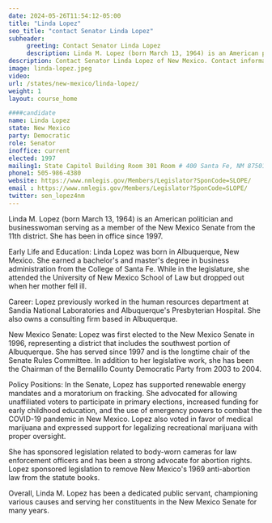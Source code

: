 ```yaml
---
date: 2024-05-26T11:54:12-05:00
title: "Linda Lopez"
seo_title: "contact Senator Linda Lopez"
subheader:
     greeting: Contact Senator Linda Lopez
     description: Linda M. Lopez (born March 13, 1964) is an American politician and businesswoman serving as a member of the New Mexico Senate from the 11th district. She has been in office since 1997.
description: Contact Senator Linda Lopez of New Mexico. Contact information for Linda Lopez includes email address, phone number, and mailing address.
image: linda-lopez.jpeg
video:
url: /states/new-mexico/linda-lopez/
weight: 1
layout: course_home

####candidate
name: Linda Lopez
state: New Mexico
party: Democratic
role: Senator
inoffice: current
elected: 1997
mailing1: State Capitol Building Room 301 Room # 400 Santa Fe, NM 87501
phone1: 505-986-4380
website: https://www.nmlegis.gov/Members/Legislator?SponCode=SLOPE/
email : https://www.nmlegis.gov/Members/Legislator?SponCode=SLOPE/
twitter: sen_lopez4nm
---
```

Linda M. Lopez (born March 13, 1964) is an American politician and businesswoman serving as a member of the New Mexico Senate from the 11th district. She has been in office since 1997.

Early Life and Education:
Linda Lopez was born in Albuquerque, New Mexico. She earned a bachelor's and master's degree in business administration from the College of Santa Fe. While in the legislature, she attended the University of New Mexico School of Law but dropped out when her mother fell ill.

Career:
Lopez previously worked in the human resources department at Sandia National Laboratories and Albuquerque's Presbyterian Hospital. She also owns a consulting firm based in Albuquerque.

New Mexico Senate:
Lopez was first elected to the New Mexico Senate in 1996, representing a district that includes the southwest portion of Albuquerque. She has served since 1997 and is the longtime chair of the Senate Rules Committee. In addition to her legislative work, she has been the Chairman of the Bernalillo County Democratic Party from 2003 to 2004.

Policy Positions:
In the Senate, Lopez has supported renewable energy mandates and a moratorium on fracking. She advocated for allowing unaffiliated voters to participate in primary elections, increased funding for early childhood education, and the use of emergency powers to combat the COVID-19 pandemic in New Mexico. Lopez also voted in favor of medical marijuana and expressed support for legalizing recreational marijuana with proper oversight.

She has sponsored legislation related to body-worn cameras for law enforcement officers and has been a strong advocate for abortion rights. Lopez sponsored legislation to remove New Mexico's 1969 anti-abortion law from the statute books.

Overall, Linda M. Lopez has been a dedicated public servant, championing various causes and serving her constituents in the New Mexico Senate for many years.

